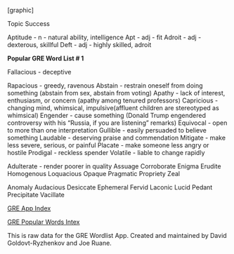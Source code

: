 [graphic]

Topic Success

Aptitude - n - natural ability, intelligence
Apt - adj - fit
Adroit - adj -  dexterous, skillful
Deft - adj - highly skilled, adroit

**Popular GRE Word List # 1**

Fallacious - deceptive

Rapacious - greedy, ravenous 
Abstain - restrain oneself from doing something (abstain from sex, abstain from voting)
Apathy - lack of interest, enthusiasm, or concern (apathy among tenured professors)
Capricious - changing mind, whimsical, impulsive(affluent children are stereotyped as whimsical)
Engender - cause something (Donald Trump engendered controversy with his “Russia, if you are listening” remarks)
Equivocal - open to more than one interpretation
Gullible - easily persuaded to believe something
Laudable - deserving praise and commendation
Mitigate - make less severe, serious, or painful
Placate - make someone less angry or hostile
Prodigal - reckless spender
Volatile - liable to change rapidly 

Adulterate - render poorer in quality
Assuage
Corroborate
Enigma
Erudite
Homogenous
Loquacious
Opaque
Pragmatic
Propriety
Zeal

Anomaly 
Audacious
Desiccate
Ephemeral
Fervid
Laconic
Lucid
Pedant
Precipitate
Vacillate

  
[GRE App Index](/index.md)

[GRE Popular Words Intex](/popular_list.md)
  
This is raw data for the GRE Wordlist App.
Created and maintained by David Goldovt-Ryzhenkov and Joe Ruane.
